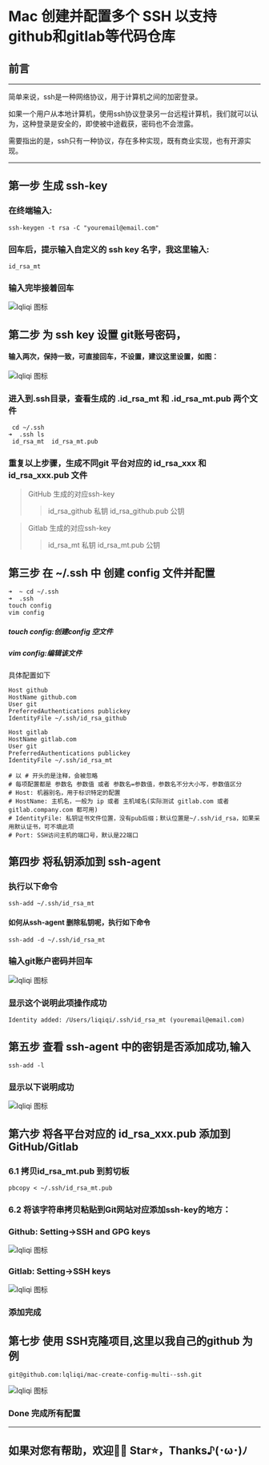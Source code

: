 # Mac 创建并配置多个 SSH 以支持 github和gitlab等代码仓库

## 前言

***
简单来说，ssh是一种网络协议，用于计算机之间的加密登录。

如果一个用户从本地计算机，使用ssh协议登录另一台远程计算机，我们就可以认为，这种登录是安全的，即使被中途截获，密码也不会泄露。

需要指出的是，ssh只有一种协议，存在多种实现，既有商业实现，也有开源实现。
* * *
## 第一步 生成 ssh-key
### 在终端输入:
```
ssh-keygen -t rsa -C "youremail@email.com"
```
### 回车后，提示输入自定义的 ssh key 名字，我这里输入:
```
id_rsa_mt
```
### 输入完毕接着回车
![lqliqi 图标](https://github.com/lqliqi/mac-create-config-multi--ssh/blob/main/imges/1.png?raw=true "生成ssh-key")

## 第二步 为 ssh key 设置 git账号密码，
#### 输入两次，保持一致，可直接回车，不设置，建议这里设置，如图：
![lqliqi 图标](https://github.com/lqliqi/mac-create-config-multi--ssh/blob/main/imges/2.png?raw=true "为ssh-key设置密码")

### 进入到.ssh目录，查看生成的 .id_rsa_mt 和 .id_rsa_mt.pub 两个文件
```
 cd ~/.ssh
➜  .ssh ls
 id_rsa_mt  id_rsa_mt.pub
```
### 重复以上步骤，生成不同git 平台对应的 id_rsa_xxx 和 id_rsa_xxx.pub 文件

> GitHub 生成的对应ssh-key
> > id_rsa_github 私钥
> > id_rsa_github.pub 公钥

> Gitlab 生成的对应ssh-key 
> > id_rsa_mt 私钥
> > id_rsa_mt.pub 公钥

## 第三步 在 ~/.ssh 中 创建 config 文件并配置
```
➜  ~ cd ~/.ssh
➜  .ssh
touch config
vim config
```
##### touch config:创建config 空文件
##### vim config:编辑该文件

具体配置如下
```
Host github
HostName github.com
User git
PreferredAuthentications publickey
IdentityFile ~/.ssh/id_rsa_github

Host gitlab
HostName gitlab.com
User git
PreferredAuthentications publickey
IdentityFile ~/.ssh/id_rsa_mt

# 以 # 开头的是注释，会被忽略
# 每项配置都是 参数名 参数值 或者 参数名=参数值，参数名不分大小写，参数值区分
# Host: 机器别名，用于标识特定的配置
# HostName: 主机名，一般为 ip 或者 主机域名(实际测试 gitlab.com 或者 gitlab.company.com 都可用)
# IdentityFile: 私钥证书文件位置，没有pub后缀；默认位置是~/.ssh/id_rsa，如果采用默认证书，可不填此项
# Port: SSH访问主机的端口号，默认是22端口
```

## 第四步 将私钥添加到 ssh-agent
### 执行以下命令
```
ssh-add ~/.ssh/id_rsa_mt
```
#### 如何从ssh-agent 删除私钥呢，执行如下命令

```
ssh-add -d ~/.ssh/id_rsa_mt
```

### 输入git账户密码并回车
![lqliqi 图标](https://github.com/lqliqi/mac-create-config-multi--ssh/blob/main/imges/4.png?raw=true "私钥添加到ssh-agent")

### 显示这个说明此项操作成功
```
Identity added: /Users/liqiqi/.ssh/id_rsa_mt (youremail@email.com)
```

## 第五步 查看 ssh-agent 中的密钥是否添加成功,输入
```
ssh-add -l
```
### 显示以下说明成功
![lqliqi 图标](https://github.com/lqliqi/mac-create-config-multi--ssh/blob/main/imges/6.png?raw=true "查看ssh-agent 秘钥")

## 第六步 将各平台对应的 id_rsa_xxx.pub 添加到 GitHub/Gitlab

### 6.1 拷贝id_rsa_mt.pub 到剪切板
```
pbcopy < ~/.ssh/id_rsa_mt.pub
```

### 6.2 将该字符串拷贝粘贴到Git网站对应添加ssh-key的地方：

### Github: Setting->SSH and GPG keys
![lqliqi 图标](https://github.com/lqliqi/mac-create-config-multi--ssh/blob/main/imges/9.png?raw=true "github 添加 ssh key")
### Gitlab: Setting->SSH keys
![lqliqi 图标](https://github.com/lqliqi/mac-create-config-multi--ssh/blob/main/imges/8.png?raw=true "gitlab 添加 ssh key")
### 添加完成
## 第七步 使用 SSH克隆项目,这里以我自己的github 为例
```
git@github.com:lqliqi/mac-create-config-multi--ssh.git
```

![lqliqi 图标](https://github.com/lqliqi/mac-create-config-multi--ssh/blob/main/imges/7.png?raw=true "克隆项目 git clone")

### Done 完成所有配置
----------
## 如果对您有帮助，欢迎👏🏻 Star⭐️，Thanks♪(･ω･)ﾉ
